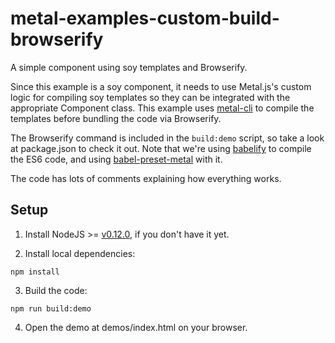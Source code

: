 # metal-examples-custom-build-browserify
A simple component using soy templates and Browserify.

Since this example is a soy component, it needs to use Metal.js's custom logic for compiling soy templates so they can be integrated with the appropriate Component class. This example uses [metal-cli](http://www.npmjs.com/package/metal-cli) to compile the templates before bundling the code via Browserify.

The Browserify command is included in the `build:demo` script, so take a look at package.json to check it out. Note that we're using [babelify](http://www.npmjs.com/package/babelify) to compile the ES6 code, and using [babel-preset-metal](http://www.npmjs.com/package/babel-preset-metal) with it.

The code has lots of comments explaining how everything works.

## Setup

1. Install NodeJS >= [v0.12.0](http://nodejs.org/dist/v0.12.0/), if you don't have it yet.

2. Install local dependencies:

  ```
  npm install
  ```

3. Build the code:

  ```
  npm run build:demo
  ```

4. Open the demo at demos/index.html on your browser.

